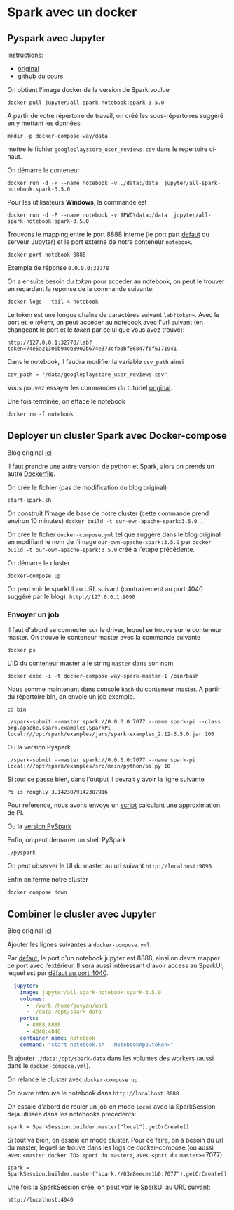 # Spark avec un docker

## Pyspark avec Jupyter

Instructions:
* [original](https://datascience.fm/setting-up-a-pyspark-notebook-using-docker/)
* [github du cours](./spark.md)

On obtient l'image docker de la version de Spark voulue

```docker pull jupyter/all-spark-notebook:spark-3.5.0```

A partir de votre répertoire de travail, on créé les sous-répertoires suggéré en y mettant les données

```mkdir -p docker-compose-way/data```

mettre le fichier `googleplaystore_user_reviews.csv` dans le repertoire ci-haut.


On démarre le conteneur

```docker run -d -P --name notebook -v ./data:/data  jupyter/all-spark-notebook:spark-3.5.0```

Pour les utilisateurs **Windows**, la commande est

```docker run -d -P --name notebook -v $PWD\data:/data  jupyter/all-spark-notebook:spark-3.5.0```


Trouvons le mapping entre le port 8888 interne (le port part [defaut](https://docs.jupyter.org/en/latest/running.html#how-do-i-start-the-notebook-using-a-custom-ip-or-port) du serveur Jupyter) et le port externe de notre conteneur `notebook`.

```docker port notebook 8888```

Exemple de réponse `0.0.0.0:32778`


On a ensuite besoin du *token* pour acceder au notebook, on peut le trouver en regardant la reponse de la commande suivante:

```docker logs --tail 4 notebook```

Le token est une longue chaîne de caractères suivant `lab?token=`.
Avec le port et le *tokem*, on peut acceder au notebook avec l'url suivant (en changeant le port et le *token* par celui que vous avez trouvé):

```http://127.0.0.1:32778/lab?token=74e5a21306b94eb8902b674e373cfb3bf86847f6f6171941```


Dans le notebook, il faudra modifier la variable `csv_path` ainsi

```csv_path = "/data/googleplaystore_user_reviews.csv"```

Vous pouvez essayer les commandes du tutoriel [original](https://datascience.fm/setting-up-a-pyspark-notebook-using-docker/).

Une fois terminée, on efface le notebook

```docker rm -f notebook```


## Deployer un cluster Spark avec Docker-compose

Blog original [ici](https://medium.com/@SaphE/testing-apache-spark-locally-docker-compose-and-kubernetes-deployment-94d35a54f222)

Il faut prendre une autre version de python et Spark, alors on prends un autre [Dockerfile](https://github.com/uqam-inf8200/hiver-2024/blob/main/lectures/spark/Dockerfile-apache-spark.3.5.0).

On crée le fichier (pas de modification du blog original) 

```start-spark.sh```


On construit l'image de base de notre cluster (cette commande prend environ 10 minutes)
```docker build -t our-own-apache-spark:3.5.0 .```

On crée le ficher `docker-compose.yml` tel que suggère dans le blog original en modifiant le nom de l'image `our-own-apache-spark:3.5.0` par `docker build -t our-own-apache-spark:3.5.0` créé a l'etape précédente.


On démarre le cluster

```docker-compose up```

On peut voir le sparkUI au URL suivant (contrairement au port 4040 suggéré par le blog): `http://127.0.0.1:9090`

### Envoyer un job

Il faut d'abord se connecter sur le driver, lequel se trouve sur le conteneur master.
On trouve le conteneur master avec la commande suivante

```docker ps```

L'ID du conteneur master a le string `master` dans son nom

```docker exec -i -t docker-compose-way-spark-master-1 /bin/bash```


Nous somme maintenant dans console `bash` du conteneur master.
A partir du répertoire bin, on envoie un job exemple.

```cd bin```

```./spark-submit --master spark://0.0.0.0:7077 --name spark-pi --class org.apache.spark.examples.SparkPi  local:///opt/spark/examples/jars/spark-examples_2.12-3.5.0.jar 100```

Ou la version Pyspark

```./spark-submit --master spark://0.0.0.0:7077 --name spark-pi  local:///opt/spark/examples/src/main/python/pi.py 10```


Si tout se passe bien, dans l'output il devrait y avoir la ligne suivante

```Pi is roughly 3.1423879142387916```

Pour reference, nous avons envoye un [script](https://github.com/apache/spark/blob/master/examples/src/main/scala/org/apache/spark/examples/SparkPi.scala) calculant une approximation de PI.

Ou la [version PySpark](https://github.com/apache/spark/blob/master/examples/src/main/python/pi.py)

Enfin, on peut démarrer un shell PySpark

```./pyspark```

On peut observer le UI du master au url suivant `http://localhost:9090`.

Enfin on ferme notre cluster

```docker compose down```


## Combiner le cluster avec Jupyter

Blog original [ici](https://nezhar.com/blog/jupyter-notebook-development-workspace-using-docker-and-git/)


Ajouter les lignes suivantes a `docker-compose.yml`:

Par [defaut](https://docs.jupyter.org/en/latest/running.html#starting-the-notebook-server), le port d'un notebook jupyter est 8888, ainsi on devra mapper ce port avec l’extérieur.
Il sera aussi intéressant d'avoir access au SparkUI, lequel est par [défaut au port 4040](https://spark.apache.org/docs/latest/monitoring.html).

```yaml
  jupyter:
    image: jupyter/all-spark-notebook:spark-3.5.0
    volumes:
      - ./work:/home/jovyan/work
      - ./data:/opt/spark-data
    ports:
      - 8888:8888
      - 4040:4040
    container_name: notebook
    command: "start-notebook.sh --NotebookApp.token="
```

Et ajouter `./data:/opt/spark-data` dans les volumes des workers (aussi dans le `docker-compose.yml`).


On relance le cluster avec 
```docker-compose up```

On ouvre retrouve le notebook dans `http://localhost:8888`

On essaie d'abord de rouler un job en mode `local` avec la SparkSession deja utilisée dans les notebooks precedents:

```spark = SparkSession.builder.master("local").getOrCreate()```

Si tout va bien, on essaie en mode cluster.
Pour ce faire, on a besoin du url du master, lequel se trouve dans les logs de docker-compose (ou aussi avec `<master docker ID>:<port du master>`, avec `<port du master>`=7077) 

```spark = SparkSession.builder.master("spark://03e8eecee1b0:7077").getOrCreate()```

Une fois la SparkSession crée, on peut voir le SparkUI au URL suivant:

```http://localhost:4040```